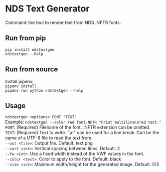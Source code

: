 # NDS Text Generator
Command line tool to render text from NDS .NFTR fonts.  
## Run from pip
`pip install ndstextgen`  
`ndstextgen --help`  
## Run from source
Install pipenv.  
`pipenv install`  
`pipenv run python ndstextgen --help`  
## Usage
`ndstextgen <options> FONT "TEXT"`  
Example: `ndstextgen --color red font.NFTR "Print multiline\nred text."`  
`FONT`: (Required) Filename of the font, .NFTR extension can be omitted.  
`TEXT`: (Required) Text to write. "\\n" can be used for a line break. Can be the name of a UTF-8 file to read the text from.  
`--out <file>`: Output file. Default: text.png  
`--vert <int>`: Vertical spacing between lines. Default: 2  
`--fw <int>`: Use a fixed width instead of the VWF values in the font.  
`--color <text>`: Color to apply to the font. Default: black  
`--size <int>`: Maximum width/height for the generated image. Default: 512  
